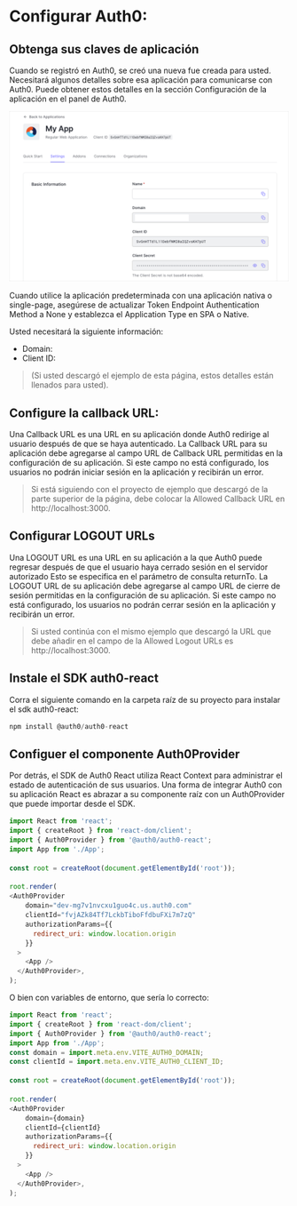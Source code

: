 # Configurar Auth0:

## Obtenga sus claves de aplicación
Cuando se registró en Auth0, se creó una nueva fue creada para usted. Necesitará algunos detalles sobre esa aplicación para comunicarse con Auth0. Puede obtener estos detalles en la sección Configuración de la aplicación en el panel de Auth0.

![dasboard](./assets/dashboard)

Cuando utilice la aplicación predeterminada con una aplicación nativa o single-page, asegúrese de actualizar Token Endpoint Authentication Method a None y establezca el Application Type en SPA o Native.

Usted necesitará la siguiente información:

* Domain:
* Client ID:
> (Si usted descargó el ejemplo de esta página, estos detalles están llenados para usted).


## Configure la callback URL:
Una Callback URL es una URL en su aplicación donde Auth0 redirige al usuario después de que se haya autenticado. La Callback URL  para su aplicación debe agregarse al campo URL de Callback URL  permitidas en la configuración de su aplicación. Si este campo no está configurado, los usuarios no podrán iniciar sesión en la aplicación y recibirán un error.

>Si está siguiendo con el proyecto de ejemplo que descargó de la parte superior de la página, debe colocar la Allowed Callback URL en http://localhost:3000.

## Configurar LOGOUT URLs

Una LOGOUT URL es una URL en su aplicación a la que Auth0 puede regresar después de que el usuario haya cerrado sesión en el servidor autorizado Esto se especifica en el parámetro de consulta returnTo. La LOGOUT URL de su aplicación debe agregarse al campo URL de cierre de sesión permitidas en la configuración de su aplicación. Si este campo no está configurado, los usuarios no podrán cerrar sesión en la aplicación y recibirán un error.

> Si usted continúa con el mismo ejemplo que descargó  la URL que debe añadir en el campo de la Allowed Logout URLs es http://localhost:3000.

## Instale el SDK auth0-react

Corra el siguiente comando en la carpeta raíz de su proyecto para instalar el sdk auth0-react:

```javascript
npm install @auth0/auth0-react
```
## Configuer el componente Auth0Provider
Por detrás, el SDK de Auth0 React utiliza React Context para administrar el estado de autenticación de sus usuarios. Una forma de integrar Auth0 con su aplicación React es abrazar a su componente raíz con un Auth0Provider que puede importar desde el SDK.

```javascript
import React from 'react';
import { createRoot } from 'react-dom/client';
import { Auth0Provider } from '@auth0/auth0-react';
import App from './App';

const root = createRoot(document.getElementById('root'));

root.render(
<Auth0Provider
    domain="dev-mg7v1nvcxu1guo4c.us.auth0.com"
    clientId="fvjAZk84Tf7LckbTiboFfdbuFXi7m7zQ"
    authorizationParams={{
      redirect_uri: window.location.origin
    }}
  >
    <App />
  </Auth0Provider>,
);
```
O bien con variables de entorno, que sería lo correcto:


```javascript
import React from 'react';
import { createRoot } from 'react-dom/client';
import { Auth0Provider } from '@auth0/auth0-react';
import App from './App';
const domain = import.meta.env.VITE_AUTH0_DOMAIN;
const clientId = import.meta.env.VITE_AUTH0_CLIENT_ID;

const root = createRoot(document.getElementById('root'));

root.render(
<Auth0Provider
    domain={domain}
    clientId={clientId}
    authorizationParams={{
      redirect_uri: window.location.origin
    }}
  >
    <App />
  </Auth0Provider>,
);
```